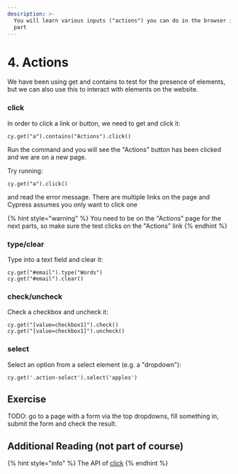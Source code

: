 ```yaml
---
description: >-
  You will learn various inputs ("actions") you can do in the browser in this
  part
---
```


# 4. Actions

We have been using get and contains to test for the presence of elements, but we can also use this to interact with elements on the website.

### click

In order to click a link or button, we need to get and click it:

```text
cy.get("a").contains("Actions").click()
```

Run the command and you will see the "Actions" button has been clicked and we are on a new page.

Try running:

```text
cy.get("a").click()
```

 and read the error message. There are multiple links on the page and Cypress assumes you only want to click one

{% hint style="warning" %}
You need to be on the "Actions" page for the next parts, so make sure the test clicks on the "Actions" link 
{% endhint %}

### type/clear

Type into a text field and clear it:

```text
cy.get("#email").type("Words")
cy.get("#email").clear()
```

### check/uncheck

Check a checkbox and uncheck it:

```text
cy.get("[value=checkbox1]").check()
cy.get("[value=checkbox1]").uncheck()
```

### select

Select an option from a select element \(e.g. a "dropdown"\):

```text
cy.get('.action-select').select('apples')
```

## Exercise

TODO: go to a page with a form via the top dropdowns, fill something in, submit the form and check the result.

## Additional Reading \(not part of course\)

{% hint style="info" %}
The API of [click](https://docs.cypress.io/api/commands/click.html#Syntax)
{% endhint %}

